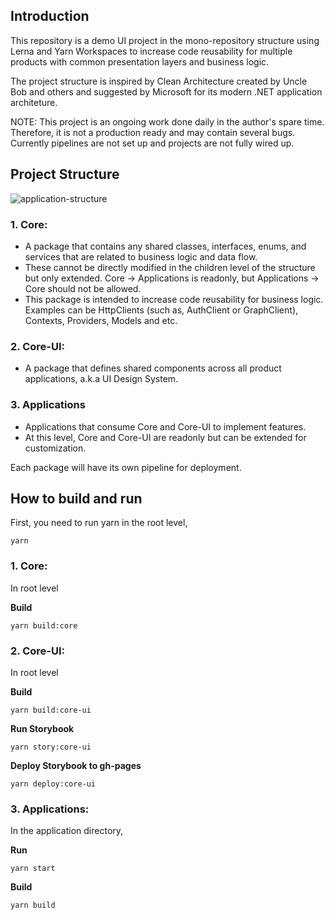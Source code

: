## Introduction
This repository is a demo UI project in the mono-repository structure using Lerna and Yarn Workspaces to increase code reusability for multiple products with common presentation layers and business logic.

The project structure is inspired by Clean Architecture created by Uncle Bob and others and suggested by Microsoft for its modern .NET application architeture.

NOTE: This project is an ongoing work done daily in the author's spare time. Therefore, it is not a production ready and may contain several bugs. Currently pipelines are not set up and projects are not fully wired up. 

## Project Structure
![application-structure](https://user-images.githubusercontent.com/19801457/76269864-ac3c7780-6249-11ea-84eb-f39cda83ed8b.png)

### 1. Core:
- A package that contains any shared classes, interfaces, enums, and services that are related to business logic and data flow.
- These cannot be directly modified in the children level of the structure but only extended. Core -> Applications is readonly, but Applications -> Core should not be allowed.
- This package is intended to increase code reusability for business logic. Examples can be HttpClients (such as, AuthClient or GraphClient), Contexts, Providers, Models and etc.

### 2. Core-UI:
- A package that defines shared components across all product applications, a.k.a UI Design System.

### 3. Applications
- Applications that consume Core and Core-UI to implement features.
- At this level, Core and Core-UI are readonly but can be extended for customization.

Each package will have its own pipeline for deployment.

## How to build and run
First, you need to run yarn in the root level,
```
yarn
```

### 1. Core:
In root level

**Build**
```
yarn build:core
```
### 2. Core-UI:
In root level

**Build**
```
yarn build:core-ui
```
**Run Storybook**
```
yarn story:core-ui 
```
**Deploy Storybook to gh-pages**
```
yarn deploy:core-ui
```
### 3. Applications:
In the application directory,

**Run**
```
yarn start
```

**Build**
```
yarn build
```

